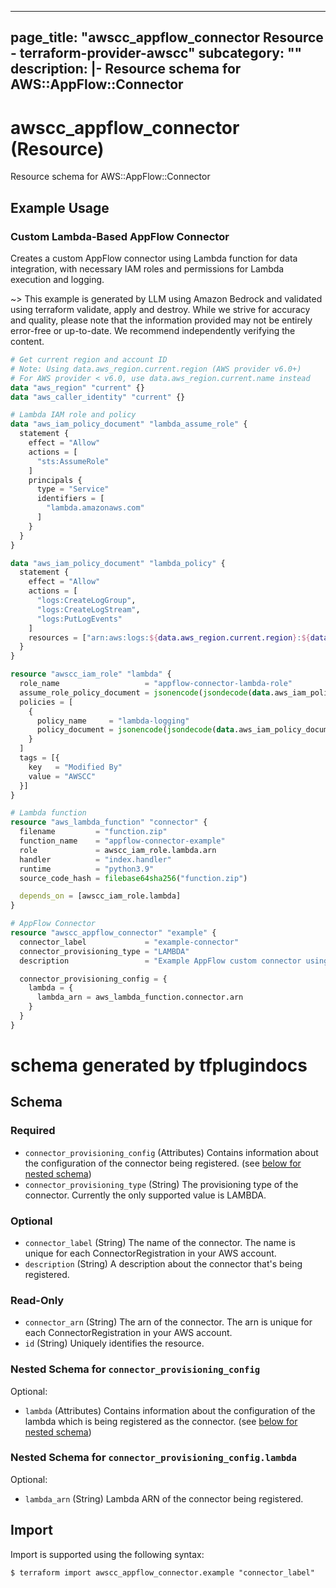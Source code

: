 
---
page_title: "awscc_appflow_connector Resource - terraform-provider-awscc"
subcategory: ""
description: |-
  Resource schema for AWS::AppFlow::Connector
---

# awscc_appflow_connector (Resource)

Resource schema for AWS::AppFlow::Connector

## Example Usage

### Custom Lambda-Based AppFlow Connector

Creates a custom AppFlow connector using Lambda function for data integration, with necessary IAM roles and permissions for Lambda execution and logging.

~> This example is generated by LLM using Amazon Bedrock and validated using terraform validate, apply and destroy. While we strive for accuracy and quality, please note that the information provided may not be entirely error-free or up-to-date. We recommend independently verifying the content.

```terraform
# Get current region and account ID
# Note: Using data.aws_region.current.region (AWS provider v6.0+)
# For AWS provider < v6.0, use data.aws_region.current.name instead
data "aws_region" "current" {}
data "aws_caller_identity" "current" {}

# Lambda IAM role and policy
data "aws_iam_policy_document" "lambda_assume_role" {
  statement {
    effect = "Allow"
    actions = [
      "sts:AssumeRole"
    ]
    principals {
      type = "Service"
      identifiers = [
        "lambda.amazonaws.com"
      ]
    }
  }
}

data "aws_iam_policy_document" "lambda_policy" {
  statement {
    effect = "Allow"
    actions = [
      "logs:CreateLogGroup",
      "logs:CreateLogStream",
      "logs:PutLogEvents"
    ]
    resources = ["arn:aws:logs:${data.aws_region.current.region}:${data.aws_caller_identity.current.account_id}:*"]
  }
}

resource "awscc_iam_role" "lambda" {
  role_name                   = "appflow-connector-lambda-role"
  assume_role_policy_document = jsonencode(jsondecode(data.aws_iam_policy_document.lambda_assume_role.json))
  policies = [
    {
      policy_name     = "lambda-logging"
      policy_document = jsonencode(jsondecode(data.aws_iam_policy_document.lambda_policy.json))
    }
  ]
  tags = [{
    key   = "Modified By"
    value = "AWSCC"
  }]
}

# Lambda function
resource "aws_lambda_function" "connector" {
  filename         = "function.zip"
  function_name    = "appflow-connector-example"
  role             = awscc_iam_role.lambda.arn
  handler          = "index.handler"
  runtime          = "python3.9"
  source_code_hash = filebase64sha256("function.zip")

  depends_on = [awscc_iam_role.lambda]
}

# AppFlow Connector
resource "awscc_appflow_connector" "example" {
  connector_label             = "example-connector"
  connector_provisioning_type = "LAMBDA"
  description                 = "Example AppFlow custom connector using Lambda"

  connector_provisioning_config = {
    lambda = {
      lambda_arn = aws_lambda_function.connector.arn
    }
  }
}
```

# schema generated by tfplugindocs
## Schema

### Required

- `connector_provisioning_config` (Attributes) Contains information about the configuration of the connector being registered. (see [below for nested schema](#nestedatt--connector_provisioning_config))
- `connector_provisioning_type` (String) The provisioning type of the connector. Currently the only supported value is LAMBDA.

### Optional

- `connector_label` (String) The name of the connector. The name is unique for each ConnectorRegistration in your AWS account.
- `description` (String) A description about the connector that's being registered.

### Read-Only

- `connector_arn` (String) The arn of the connector. The arn is unique for each ConnectorRegistration in your AWS account.
- `id` (String) Uniquely identifies the resource.

<a id="nestedatt--connector_provisioning_config"></a>
### Nested Schema for `connector_provisioning_config`

Optional:

- `lambda` (Attributes) Contains information about the configuration of the lambda which is being registered as the connector. (see [below for nested schema](#nestedatt--connector_provisioning_config--lambda))

<a id="nestedatt--connector_provisioning_config--lambda"></a>
### Nested Schema for `connector_provisioning_config.lambda`

Optional:

- `lambda_arn` (String) Lambda ARN of the connector being registered.

## Import

Import is supported using the following syntax:

```shell
$ terraform import awscc_appflow_connector.example "connector_label"
```
